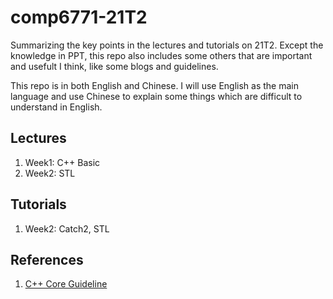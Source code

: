 # comp6771-21T2
Summarizing the key points in the lectures and tutorials on 21T2. Except the knowledge in PPT, this repo also includes some others that are important and usefult I think, like some blogs and guidelines.

This repo is in both English and Chinese. I will use English as the main language and use Chinese to explain some things which are difficult to understand in English.

## Lectures

1. Week1: C++ Basic
2. Week2: STL

## Tutorials
1. Week2: Catch2, STL

## References
1. [C++ Core Guideline](https://isocpp.github.io/CppCoreGuidelines/CppCoreGuidelines#main)

